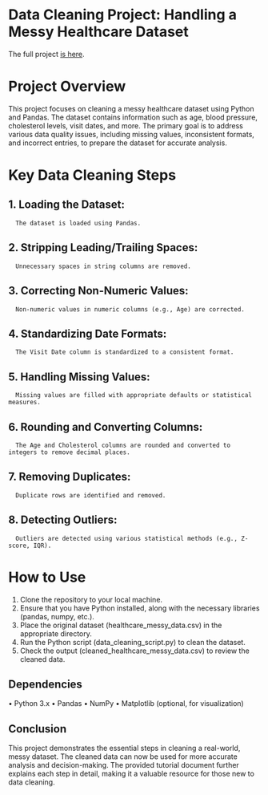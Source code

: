 # Data Cleaning Project: Handling a Messy Healthcare Dataset

The full project [is here](https://eyowhite.com/how-to-clean-a-healthcare-data-using-python/).

# Project Overview
This project focuses on cleaning a messy healthcare dataset using Python and Pandas. The dataset contains information such as age, blood pressure, cholesterol levels, visit dates, and more. The primary goal is to address various data quality issues, including missing values, inconsistent formats, and incorrect entries, to prepare the dataset for accurate analysis.

# Key Data Cleaning Steps

## 1.	Loading the Dataset: 
      The dataset is loaded using Pandas.
## 2.	Stripping Leading/Trailing Spaces: 
      Unnecessary spaces in string columns are removed.
## 3.	Correcting Non-Numeric Values: 
      Non-numeric values in numeric columns (e.g., Age) are corrected.
## 4.	Standardizing Date Formats: 
      The Visit Date column is standardized to a consistent format.
## 5.	Handling Missing Values: 
      Missing values are filled with appropriate defaults or statistical measures.
## 6.	Rounding and Converting Columns: 
      The Age and Cholesterol columns are rounded and converted to integers to remove decimal places.
## 7.	Removing Duplicates: 
      Duplicate rows are identified and removed.
## 8.	Detecting Outliers: 
      Outliers are detected using various statistical methods (e.g., Z-score, IQR).

# How to Use
1.	Clone the repository to your local machine.
2.	Ensure that you have Python installed, along with the necessary libraries (pandas, numpy, etc.).
3.	Place the original dataset (healthcare_messy_data.csv) in the appropriate directory.
4.	Run the Python script (data_cleaning_script.py) to clean the dataset.
5.	Check the output (cleaned_healthcare_messy_data.csv) to review the cleaned data.

## Dependencies
•	Python 3.x
•	Pandas
•	NumPy
•	Matplotlib (optional, for visualization)

## Conclusion
This project demonstrates the essential steps in cleaning a real-world, messy dataset. The cleaned data can now be used for more accurate analysis and decision-making. The provided tutorial document further explains each step in detail, making it a valuable resource for those new to data cleaning.

